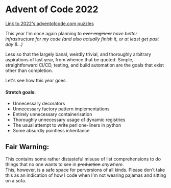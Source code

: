 # Advent of Code 2022

[Link to 2022's adventofcode.com puzzles](https://adventofcode.com/2022)

This year I'm once again planning to _~~over engineer~~ have better infrastructure for my code (and also actually finish it, or at least get past day 8...)_

Less so that the largely banal, weirdly trivial, and thoroughly arbitrary aspirations of last year, from whence that be quoted. Simple, straightforward CI/CD, testing, and build automation are the goals that exist other than completion. 

Let's see how this year goes. 


#### Stretch goals:
- Unnecessary decorators
- Unnecessary factory pattern implementations
- Entirely unnecessary containerisation
- Thoroughly unnecessary usage of dynamic registries
- The usual attempt to write perl one-liners in python
- Some absurdly pointless inheritance


## Fair Warning:
This contains some rather distasteful misuse of list comprehensions to do things that no one wants to see in ~~production~~ _anywhere_.\
This, however, is a safe space for perversions of all kinds. Please don't take this as an indication of how I code when I'm not wearing pajamas and sitting on a sofa.